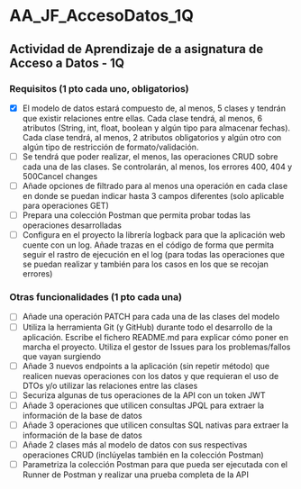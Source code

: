 # AA_JF_AccesoDatos_1Q
## Actividad de Aprendizaje de a asignatura de Acceso a Datos - 1Q

### Requisitos (1 pto cada uno, obligatorios)
- [x] El modelo de datos estará compuesto de, al menos, 5 clases y tendrán que existir relaciones entre ellas. Cada clase tendrá, al menos, 6 atributos (String, int, float, boolean y algún tipo para almacenar fechas). Cada clase tendrá, al menos, 2 atributos obligatorios y algún otro con algún tipo de restricción de formato/validación.
- [ ] Se tendrá que poder realizar, el menos, las operaciones CRUD sobre cada una de las clases. Se controlarán, al menos, los errores 400, 404 y 500Cancel changes
- [ ] Añade opciones de filtrado para al menos una operación en cada clase en donde se puedan indicar hasta 3 campos diferentes (solo aplicable para operaciones GET)
- [ ] Prepara una colección Postman que permita probar todas las operaciones desarrolladas
- [ ] Configura en el proyecto la librería logback para que la aplicación web cuente con un log. Añade trazas en el código de forma que permita seguir el rastro de ejecución en el log (para todas las operaciones que se puedan realizar y también para los casos en los que se recojan errores)

### Otras funcionalidades (1 pto cada una)
- [ ] Añade una operación PATCH para cada una de las clases del modelo
- [ ] Utiliza la herramienta Git (y GitHub) durante todo el desarrollo de la aplicación. Escribe el fichero README.md para explicar cómo poner en marcha el proyecto. Utiliza el gestor de Issues para los problemas/fallos que vayan surgiendo
- [ ] Añade 3 nuevos endpoints a la aplicación (sin repetir método) que realicen nuevas operaciones con los datos y que requieran el uso de DTOs y/o utilizar las relaciones entre las clases
- [ ] Securiza algunas de tus operaciones de la API con un token JWT
- [ ] Añade 3 operaciones que utilicen consultas JPQL para extraer la información de la base de datos
- [ ] Añade 3 operaciones que utilicen consultas SQL nativas para extraer la información de la base de datos
- [ ] Añade 2 clases más al modelo de datos con sus respectivas operaciones CRUD (inclúyelas también en la colección Postman)
- [ ] Parametriza la colección Postman para que pueda ser ejecutada con el Runner de Postman y realizar una prueba completa de la API
